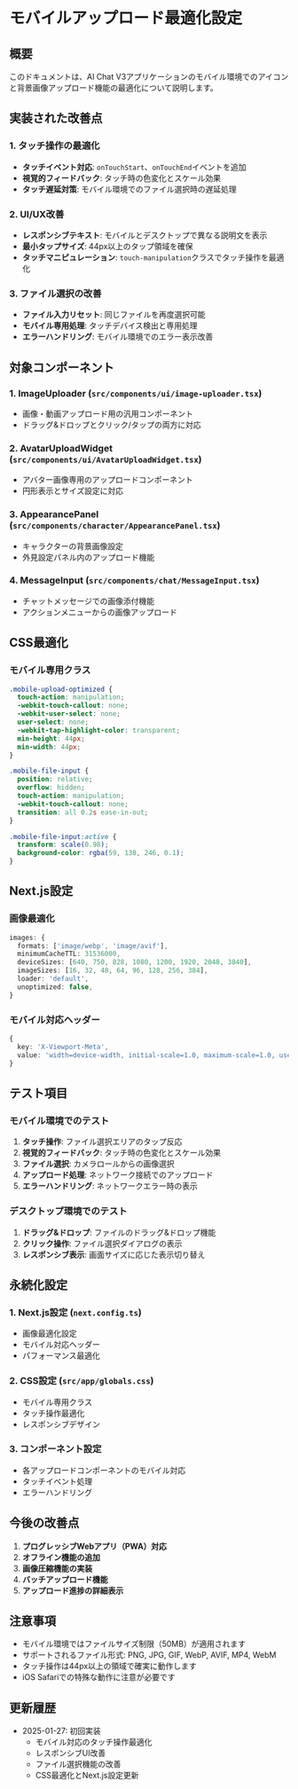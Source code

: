 # モバイルアップロード最適化設定

## 概要
このドキュメントは、AI Chat V3アプリケーションのモバイル環境でのアイコンと背景画像アップロード機能の最適化について説明します。

## 実装された改善点

### 1. タッチ操作の最適化
- **タッチイベント対応**: `onTouchStart`、`onTouchEnd`イベントを追加
- **視覚的フィードバック**: タッチ時の色変化とスケール効果
- **タッチ遅延対策**: モバイル環境でのファイル選択時の遅延処理

### 2. UI/UX改善
- **レスポンシブテキスト**: モバイルとデスクトップで異なる説明文を表示
- **最小タップサイズ**: 44px以上のタップ領域を確保
- **タッチマニピュレーション**: `touch-manipulation`クラスでタッチ操作を最適化

### 3. ファイル選択の改善
- **ファイル入力リセット**: 同じファイルを再度選択可能
- **モバイル専用処理**: タッチデバイス検出と専用処理
- **エラーハンドリング**: モバイル環境でのエラー表示改善

## 対象コンポーネント

### 1. ImageUploader (`src/components/ui/image-uploader.tsx`)
- 画像・動画アップロード用の汎用コンポーネント
- ドラッグ&ドロップとクリック/タップの両方に対応

### 2. AvatarUploadWidget (`src/components/ui/AvatarUploadWidget.tsx`)
- アバター画像専用のアップロードコンポーネント
- 円形表示とサイズ設定に対応

### 3. AppearancePanel (`src/components/character/AppearancePanel.tsx`)
- キャラクターの背景画像設定
- 外見設定パネル内のアップロード機能

### 4. MessageInput (`src/components/chat/MessageInput.tsx`)
- チャットメッセージでの画像添付機能
- アクションメニューからの画像アップロード

## CSS最適化

### モバイル専用クラス
```css
.mobile-upload-optimized {
  touch-action: manipulation;
  -webkit-touch-callout: none;
  -webkit-user-select: none;
  user-select: none;
  -webkit-tap-highlight-color: transparent;
  min-height: 44px;
  min-width: 44px;
}

.mobile-file-input {
  position: relative;
  overflow: hidden;
  touch-action: manipulation;
  -webkit-touch-callout: none;
  transition: all 0.2s ease-in-out;
}

.mobile-file-input:active {
  transform: scale(0.98);
  background-color: rgba(59, 130, 246, 0.1);
}
```

## Next.js設定

### 画像最適化
```typescript
images: {
  formats: ['image/webp', 'image/avif'],
  minimumCacheTTL: 31536000,
  deviceSizes: [640, 750, 828, 1080, 1200, 1920, 2048, 3840],
  imageSizes: [16, 32, 48, 64, 96, 128, 256, 384],
  loader: 'default',
  unoptimized: false,
}
```

### モバイル対応ヘッダー
```typescript
{
  key: 'X-Viewport-Meta',
  value: 'width=device-width, initial-scale=1.0, maximum-scale=1.0, user-scalable=no'
}
```

## テスト項目

### モバイル環境でのテスト
1. **タッチ操作**: ファイル選択エリアのタップ反応
2. **視覚的フィードバック**: タッチ時の色変化とスケール効果
3. **ファイル選択**: カメラロールからの画像選択
4. **アップロード処理**: ネットワーク接続でのアップロード
5. **エラーハンドリング**: ネットワークエラー時の表示

### デスクトップ環境でのテスト
1. **ドラッグ&ドロップ**: ファイルのドラッグ&ドロップ機能
2. **クリック操作**: ファイル選択ダイアログの表示
3. **レスポンシブ表示**: 画面サイズに応じた表示切り替え

## 永続化設定

### 1. Next.js設定 (`next.config.ts`)
- 画像最適化設定
- モバイル対応ヘッダー
- パフォーマンス最適化

### 2. CSS設定 (`src/app/globals.css`)
- モバイル専用クラス
- タッチ操作最適化
- レスポンシブデザイン

### 3. コンポーネント設定
- 各アップロードコンポーネントのモバイル対応
- タッチイベント処理
- エラーハンドリング

## 今後の改善点

1. **プログレッシブWebアプリ（PWA）対応**
2. **オフライン機能の追加**
3. **画像圧縮機能の実装**
4. **バッチアップロード機能**
5. **アップロード進捗の詳細表示**

## 注意事項

- モバイル環境ではファイルサイズ制限（50MB）が適用されます
- サポートされるファイル形式: PNG, JPG, GIF, WebP, AVIF, MP4, WebM
- タッチ操作は44px以上の領域で確実に動作します
- iOS Safariでの特殊な動作に注意が必要です

## 更新履歴

- 2025-01-27: 初回実装
  - モバイル対応のタッチ操作最適化
  - レスポンシブUI改善
  - ファイル選択機能の改善
  - CSS最適化とNext.js設定更新
